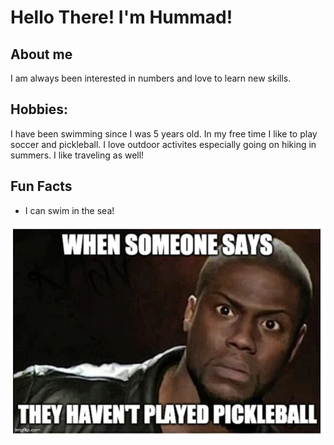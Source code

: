 # Hello There! I'm Hummad! 

## About me

I am always been interested in numbers and love to learn new skills. 

## Hobbies:
I have been swimming since I was 5 years old. In my free time I like to play soccer and pickleball. I love outdoor activites especially going on hiking in summers.
I like traveling as well!

## Fun Facts
* I can swim in the sea!



<img src="images/Pickleball.webp">


